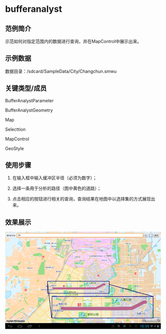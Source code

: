# bufferanalyst

## 范例简介

示范如何对指定范围内的数据进行查询，并在MapControl中展示出来。

## 示例数据

数据目录：/sdcard/SampleData/City/Changchun.smwu

## 关键类型/成员

BufferAnalystParameter

BufferAnalystGeometry

Map

Selecttion

MapControl

GeoStyle


## 使用步骤

1. 在输入框中输入缓冲区半径（必须为数字）；

2. 选择一条用于分析的路径（图中黄色的道路）；

3. 点击相应的按钮进行相关的查询，查询结果在地图中以选择集的方式展现出来。

## 效果展示

![image](BufferQuery.png)
